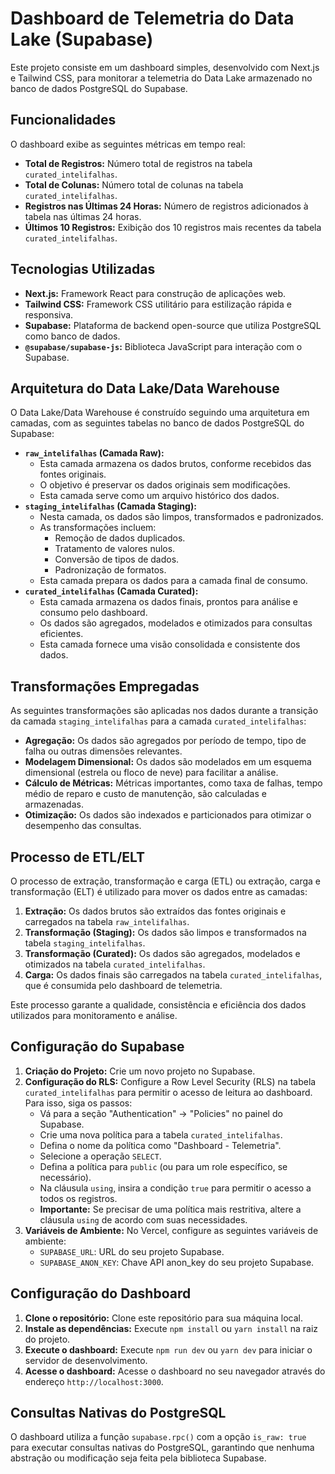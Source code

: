 # Dashboard de Telemetria do Data Lake (Supabase)

Este projeto consiste em um dashboard simples, desenvolvido com Next.js e Tailwind CSS, para monitorar a telemetria do Data Lake armazenado no banco de dados PostgreSQL do Supabase.

## Funcionalidades

O dashboard exibe as seguintes métricas em tempo real:

* **Total de Registros:** Número total de registros na tabela `curated_intelifalhas`.
* **Total de Colunas:** Número total de colunas na tabela `curated_intelifalhas`.
* **Registros nas Últimas 24 Horas:** Número de registros adicionados à tabela nas últimas 24 horas.
* **Últimos 10 Registros:** Exibição dos 10 registros mais recentes da tabela `curated_intelifalhas`.

## Tecnologias Utilizadas

* **Next.js:** Framework React para construção de aplicações web.
* **Tailwind CSS:** Framework CSS utilitário para estilização rápida e responsiva.
* **Supabase:** Plataforma de backend open-source que utiliza PostgreSQL como banco de dados.
* **`@supabase/supabase-js`:** Biblioteca JavaScript para interação com o Supabase.

## Arquitetura do Data Lake/Data Warehouse

O Data Lake/Data Warehouse é construído seguindo uma arquitetura em camadas, com as seguintes tabelas no banco de dados PostgreSQL do Supabase:

* **`raw_intelifalhas` (Camada Raw):**
    * Esta camada armazena os dados brutos, conforme recebidos das fontes originais.
    * O objetivo é preservar os dados originais sem modificações.
    * Esta camada serve como um arquivo histórico dos dados.
* **`staging_intelifalhas` (Camada Staging):**
    * Nesta camada, os dados são limpos, transformados e padronizados.
    * As transformações incluem:
        * Remoção de dados duplicados.
        * Tratamento de valores nulos.
        * Conversão de tipos de dados.
        * Padronização de formatos.
    * Esta camada prepara os dados para a camada final de consumo.
* **`curated_intelifalhas` (Camada Curated):**
    * Esta camada armazena os dados finais, prontos para análise e consumo pelo dashboard.
    * Os dados são agregados, modelados e otimizados para consultas eficientes.
    * Esta camada fornece uma visão consolidada e consistente dos dados.

## Transformações Empregadas

As seguintes transformações são aplicadas nos dados durante a transição da camada `staging_intelifalhas` para a camada `curated_intelifalhas`:

* **Agregação:** Os dados são agregados por período de tempo, tipo de falha ou outras dimensões relevantes.
* **Modelagem Dimensional:** Os dados são modelados em um esquema dimensional (estrela ou floco de neve) para facilitar a análise.
* **Cálculo de Métricas:** Métricas importantes, como taxa de falhas, tempo médio de reparo e custo de manutenção, são calculadas e armazenadas.
* **Otimização:** Os dados são indexados e particionados para otimizar o desempenho das consultas.

## Processo de ETL/ELT

O processo de extração, transformação e carga (ETL) ou extração, carga e transformação (ELT) é utilizado para mover os dados entre as camadas:

1.  **Extração:** Os dados brutos são extraídos das fontes originais e carregados na tabela `raw_intelifalhas`.
2.  **Transformação (Staging):** Os dados são limpos e transformados na tabela `staging_intelifalhas`.
3.  **Transformação (Curated):** Os dados são agregados, modelados e otimizados na tabela `curated_intelifalhas`.
4.  **Carga:** Os dados finais são carregados na tabela `curated_intelifalhas`, que é consumida pelo dashboard de telemetria.

Este processo garante a qualidade, consistência e eficiência dos dados utilizados para monitoramento e análise.

## Configuração do Supabase

1.  **Criação do Projeto:** Crie um novo projeto no Supabase.
2.  **Configuração do RLS:** Configure a Row Level Security (RLS) na tabela `curated_intelifalhas` para permitir o acesso de leitura ao dashboard. Para isso, siga os passos:
    * Vá para a seção "Authentication" -> "Policies" no painel do Supabase.
    * Crie uma nova política para a tabela `curated_intelifalhas`.
    * Defina o nome da política como "Dashboard - Telemetria".
    * Selecione a operação `SELECT`.
    * Defina a política para `public` (ou para um role específico, se necessário).
    * Na cláusula `using`, insira a condição `true` para permitir o acesso a todos os registros.
    * **Importante:** Se precisar de uma política mais restritiva, altere a cláusula `using` de acordo com suas necessidades.
3.  **Variáveis de Ambiente:** No Vercel, configure as seguintes variáveis de ambiente:
    * `SUPABASE_URL`: URL do seu projeto Supabase.
    * `SUPABASE_ANON_KEY`: Chave API anon\_key do seu projeto Supabase.

## Configuração do Dashboard

1.  **Clone o repositório:** Clone este repositório para sua máquina local.
2.  **Instale as dependências:** Execute `npm install` ou `yarn install` na raiz do projeto.
3.  **Execute o dashboard:** Execute `npm run dev` ou `yarn dev` para iniciar o servidor de desenvolvimento.
4.  **Acesse o dashboard:** Acesse o dashboard no seu navegador através do endereço `http://localhost:3000`.

## Consultas Nativas do PostgreSQL

O dashboard utiliza a função `supabase.rpc()` com a opção `is_raw: true` para executar consultas nativas do PostgreSQL, garantindo que nenhuma abstração ou modificação seja feita pela biblioteca Supabase.
